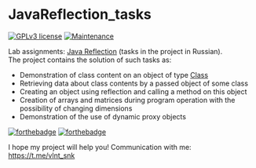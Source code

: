# JavaReflection_tasks

 [![GPLv3 license](https://img.shields.io/badge/License-GPLv3-blue.svg)](http://perso.crans.org/besson/LICENSE.html)
 [![Maintenance](https://img.shields.io/badge/Maintained%3F-yes-green.svg)](https://GitHub.com/Naereen/StrapDown.js/graphs/commit-activity)
 
Lab assignments: [Java Reflection](https://en.wikipedia.org/wiki/Reflection_(computer_programming)) (tasks in the project in Russian).  
The project contains the solution of such tasks as:
  * Demonstration of class content on an object of type [Class](https://docs.oracle.com/javase/8/docs/api/java/lang/Class.html)  
  * Retrieving data about class contents by a passed object of some class  
  * Creating an object using reflection and calling a method on this object  
  * Creation of arrays and matrices during program operation with the possibility of changing dimensions  
  * Demonstration of the use of dynamic proxy objects  

[![forthebadge](https://forthebadge.com/images/badges/made-with-java.svg)](https://forthebadge.com)
[![forthebadge](https://forthebadge.com/images/badges/built-with-love.svg)](https://forthebadge.com)

I hope my project will help you! Communication with me: https://t.me/vlnt_snk
